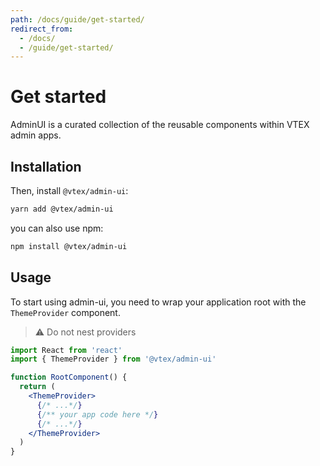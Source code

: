 ```yaml
---
path: /docs/guide/get-started/
redirect_from:
  - /docs/
  - /guide/get-started/
---
```


# Get started

AdminUI is a curated collection of the reusable components within VTEX admin apps.

## Installation

Then, install `@vtex/admin-ui`:

```sh
yarn add @vtex/admin-ui
```

you can also use npm:

```sh
npm install @vtex/admin-ui
```

## Usage

To start using admin-ui, you need to wrap your application root with the `ThemeProvider` component.

> ⚠️ Do not nest providers

```jsx static
import React from 'react'
import { ThemeProvider } from '@vtex/admin-ui'

function RootComponent() {
  return (
    <ThemeProvider>
      {/* ...*/}
      {/** your app code here */}
      {/* ...*/}
    </ThemeProvider>
  )
}
```
